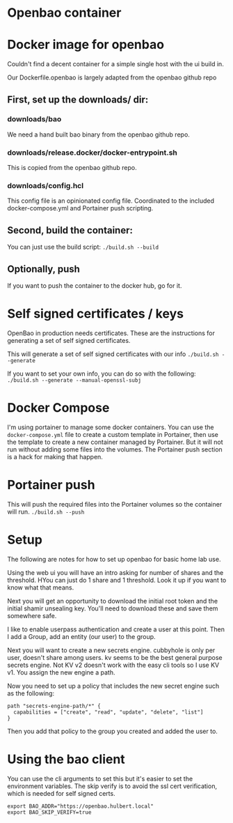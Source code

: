 # Openbao container

# Docker image for openbao
Couldn't find a decent container for a simple single host with the ui build in.

Our Dockerfile.openbao is largely adapted from the openbao github repo

## First, set up the downloads/ dir:

### downloads/bao
We need a hand built bao binary from the openbao github repo.

### downloads/release.docker/docker-entrypoint.sh
This is copied from the openbao github repo.

### downloads/config.hcl
This config file is an opinionated config file.  Coordinated to the included docker-compose.yml and Portainer push scripting.

## Second, build the container:
You can just use the build script:
```./build.sh --build```

## Optionally, push
If you want to push the container to the docker hub, go for it.

# Self signed certificates / keys
OpenBao in production needs certificates.  These are the instructions for generating a set of self signed certificates.

This will generate a set of self signed certificates with our info
```./build.sh --generate```

If you want to set your own info, you can do so with the following:
```./build.sh --generate --manual-openssl-subj```

# Docker Compose
I'm using portainer to manage some docker containers.  You can use the `docker-compose.yml` file to create a custom template in Portainer, then use the template to create a new container managed by Portainer.  But it will not run without adding some files into the volumes. The Portainer push section is a hack for making that happen.

# Portainer push
This will push the required files into the Portainer volumes so the container will run.
```./build.sh --push```

# Setup
The following are notes for how to set up openbao for basic home lab use.

Using the web ui you will have an intro asking for number of shares and the threshold.  HYou can just do 1 share and 1 threshold.  Look it up  if you want to know what that means.

Next you will get an opportunity to download the initial root token and the initial shamir unsealing key. You'll need to download these and save them somewhere safe.

I like to enable userpass authentication and create a user at this point.  Then I add a Group, add an entity (our user) to the group.

Next you will want to create a new secrets engine.  cubbyhole is only per user, doesn't share among users.  kv seems to be the best general purpose secrets engine.  Not KV v2 doesn't work with the easy cli tools so I use KV v1.  You assign the new engine a path.

Now you need to set up a policy that includes the new secret engine such as the following:
```
path "secrets-engine-path/*" {
  capabilities = ["create", "read", "update", "delete", "list"]
}
```
Then you add that policy to the group you created and added the user to.

# Using the bao client

You can use the cli arguments to set this but it's easier to set the environment variables.
The skip verify is to avoid the ssl cert verification, which is needed for self signed certs.
```
export BAO_ADDR="https://openbao.hulbert.local"
export BAO_SKIP_VERIFY=true
```
